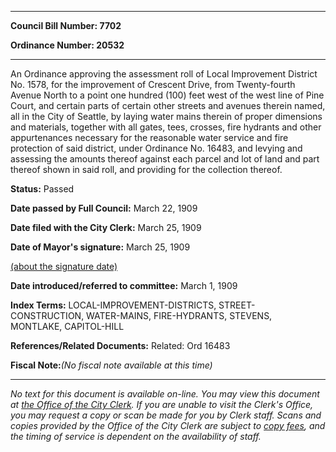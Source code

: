 

********

**Council Bill Number: 7702**
   
**Ordinance Number: 20532**
********

 An Ordinance approving the assessment roll of Local Improvement District No. 1578, for the improvement of Crescent Drive, from Twenty-fourth Avenue North to a point one hundred (100) feet west of the west line of Pine Court, and certain parts of certain other streets and avenues therein named, all in the City of Seattle, by laying water mains therein of proper dimensions and materials, together with all gates, tees, crosses, fire hydrants and other appurtenances necessary for the reasonable water service and fire protection of said district, under Ordinance No. 16483, and levying and assessing the amounts thereof against each parcel and lot of land and part thereof shown in said roll, and providing for the collection thereof.

**Status:** Passed
   
**Date passed by Full Council:** March 22, 1909
   
**Date filed with the City Clerk:** March 25, 1909
   
**Date of Mayor's signature:** March 25, 1909
   
[(about the signature date)](/~public/approvaldate.htm)
   
   
   
**Date introduced/referred to committee:** March 1, 1909
   
   
**Index Terms:** LOCAL-IMPROVEMENT-DISTRICTS, STREET-CONSTRUCTION, WATER-MAINS, FIRE-HYDRANTS, STEVENS, MONTLAKE, CAPITOL-HILL

**References/Related Documents:** Related: Ord 16483

**Fiscal Note:**_(No fiscal note available at this time)_
********

_No text for this document is available on-line. You may view this document at [the Office of the City Clerk](http://www.seattle.gov/leg/clerk/contactUs.htm). If you are unable to visit the Clerk's Office, you may request a copy or scan be made for you by Clerk staff. Scans and copies provided by the Office of the City Clerk are subject to [copy fees](http://clerk.seattle.gov/~public/clerkfees.htm), and the timing of service is dependent on the availability of staff._

